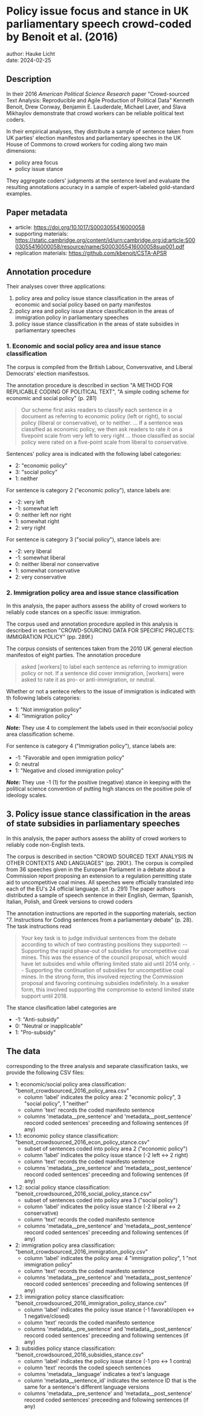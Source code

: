 # Policy issue focus and stance in UK parliamentary speech crowd-coded by Benoit et al. (2016)

author: Hauke Licht\
date: 2024-02-25

## Description

In their 2016 *American Political Science Research* paper "Crowd-sourced Text Analysis: Reproducible and Agile Production
of Political Data"
Kenneth Benoit,
Drew Conway,
Benjamin E. Lauderdale,
Michael Laver, and
Slava Mikhaylov
demonstrate that crowd workers can be reliable political text coders.

In their empirical analyses, they distribute a sample of sentence taken from UK parties' election manifestos and parliamentary speeches in the UK House of Commons to crowd workers for coding along two main dimensions:

- policy area focus
- policy issue stance

They aggregate coders' judgments at the sentence level and evaluate the resulting annotations accuracy in a sample of expert-labeled gold-standard examples.

## Paper metadata

- article: https://doi.org/10.1017/S0003055416000058
- supporting materials: https://static.cambridge.org/content/id/urn:cambridge.org:id:article:S0003055416000058/resource/name/S0003055416000058sup001.pdf
- replication materials: https://github.com/kbenoit/CSTA-APSR

## Annotation procedure

Their analyses cover three applications:

1. policy area and policy issue stance classification in the areas of economic and social policy based on party manifestos
2. policy area and policy issue stance classification in the areas of immigration policy in parliamentary speeches
3. policy issue stance classification in the areas of state subsidies in parliamentary speeches

### 1. Economic and social policy area and issue stance classification

The corpus is compiled from the British Labour, Conversvative, and Liberal Democrats' election manifestsos. 

The annotation procedure is described in section "A METHOD FOR REPLICABLE CODING OF POLITICAL TEXT", "A simple coding scheme for economic and social policy" (p. 281)

> Our scheme first asks readers to classify each sentence in a document as referring to economic policy (left or right), to social policy (liberal or conservative), or to neither.
> ...
> If a sentence was classified as economic policy, we then ask readers to rate it on a fivepoint scale from very left to very right ...
> those classified as social policy were rated on a five-point scale from
liberal to conservative.

Sentences' policy area is indicated with the following label categories:

- 2: "economic policy"
- 3: "social policy"
- 1: neither

For sentence is category 2 ("economic policy"), stance labels are:

- -2: very left
- -1: somewhat left
-  0: neither left nor right
-  1: somewhat right
-  2: very right

For sentence is category 3 ("social policy"), stance labels are:

- -2: very liberal
- -1: somewhat liberal
-  0: neither liberal nor conservative
-  1: somewhat conservative
-  2: very conservative

### 2. Immigration policy area and issue stance classification

In this analysis, the paper authors assess the ability of crowd workers to reliably code stances on a specific issue: immigration.

The corpus used and annotation procedure applied in this analysis is described in section "CROWD-SOURCING DATA FOR SPECIFIC PROJECTS: IMMIGRATION POLICY" (pp. 289f.)

The corpus consists of sentences taken from the 2010 UK general election manifestos of eight parties.
The annotation procedure

> asked [workers] to label each sentence as referring to immigration policy or not.
> If a sentence did cover immigration, [workers] were
asked to rate it as pro- or anti-immigration, or neutral.

Whether or not a sentece refers to the issue of immigration is indicated with th following labels categories:

- 1: "Not immigration policy"
- 4: "Immigration policy"

**_Note:_** They use 4 to complement the labels used in their econ/social policy area classification scheme.

For sentence is category 4 ("Immigration policy"), stance labels are:

- -1: "Favorable and open immigration policy"
-  0: neutral
-  1: "Negative and closed immigration policy"

**_Note:_** They use -1 (1) for the positive (negative) stance in keeping with the political science convention of putting high stances on the positive pole of ideology scales.

## 3. Policy issue stance classification in the areas of state subsidies in parliamentary speeches

In this analysis, the paper authors assess the ability of crowd workers to reliably code non-English texts.

The corpus is described in section "CROWD SOURCED TEXT ANALYSIS IN OTHER CONTEXTS AND LANGUAGES" (pp. 290f.).
The corpus is compiled from 36 speeches given in the European Parliament in a debate about a Commission report proposing an extension to a regulation permitting state aid to uncompetitive coal mines. 
All speeches were officially translated into each of the EU's 24 official language. (cf. p. 291)
The paper authors distributed a sample of speech sentence in their English, German, Spanish, Italian, Polish, and Greek versions to crowd coders

The annotation instructions are reported in the supporting materials, section "7. Instructions for Coding sentences from a parliamentary debate" (p. 28).
The task instructions read

> Your key task is to judge individual sentences from the debate according to which of two
contrasting positions they supported:
> -- Supporting the rapid phase-out of subsidies for uncompetitive coal mines. This was the essence of the council proposal, which would have let subsides end while offering limited state aid until 2014 only.
> -- Supporting the continuation of subsidies for uncompetitive coal mines. In the strong form, this involved rejecting the Commission proposal and favoring continuing subsidies indefinitely. In a weaker form, this involved supporting the compromise to extend limited
state support until 2018.

The stance clasification label categories are 

- -1: "Anti-subsidy"
-  0: "Neutral or inapplicable" 
-  1: "Pro-subsidy"

## The data

corresponding to the three analysis and separate classification tasks, we provide the following CSV files:

- 1: economic/social policy area classification: "benoit_crowdsourced_2016_policy_area.csv"
	- column 'label' indicates the policy area: 2 "economic policy", 3 "social policy", 1 "neither"
	- column 'text' records the coded manifesto sentence
	- columns 'metadata__pre_sentence' and 'metadata__post_sentence' reocord coded sentences' preceeding and following sentences (if any)
- 1.1: economic policy stance classification: "benoit_crowdsourced_2016_econ_policy_stance.csv"
	- subset of sentences coded into policy area 2 ("economic policy")
	- column 'label' indicates the policy issue stance (-2 left <-> 2 right)
	- column 'text' records the coded manifesto sentence
	- columns 'metadata__pre_sentence' and 'metadata__post_sentence' reocord coded sentences' preceeding and following sentences (if any)
- 1.2: social policy stance classification: "benoit_crowdsourced_2016_social_policy_stance.csv"
	- subset of sentences coded into policy area 3 ("social policy")
	- column 'label' indicates the policy issue stance (-2 liberal <-> 2 conservative)
	- column 'text' records the coded manifesto sentence
	- columns 'metadata__pre_sentence' and 'metadata__post_sentence' reocord coded sentences' preceeding and following sentences (if any)
- 2: immigration policy area classification: "benoit_crowdsourced_2016_immigration_policy.csv"
	- column 'label' indicates the policy area: 4 "immigration policy", 1 "not immigration policy"
	- column 'text' records the coded manifesto sentence
	- columns 'metadata__pre_sentence' and 'metadata__post_sentence' reocord coded sentences' preceeding and following sentences (if any)
- 2.1: immigration policy stance classification: "benoit_crowdsourced_2016_immigration_policy_stance.csv"
	- column 'label' indicates the policy issue stance (-1 favorabl/open <-> 1 negative/closed)
	- column 'text' records the coded manifesto sentence
	- columns 'metadata__pre_sentence' and 'metadata__post_sentence' reocord coded sentences' preceeding and following sentences (if any)
- 3: subsidies policy stance classification: "benoit_crowdsourced_2016_subsidies_stance.csv"
	- column 'label' indicates the policy issue stance (-1 pro <-> 1 contra)
	- column 'text' records the coded speech sentences
	- columns 'metadata__language' indicates a text's language
	- column 'metadata__sentence_id' indicates the sentence ID that is the same for a sentence's different language versions
	- columns 'metadata__pre_sentence' and 'metadata__post_sentence' reocord coded sentences' preceeding and following sentences (if any)